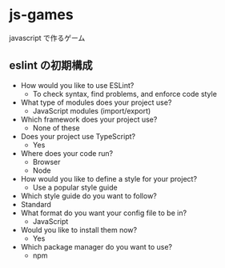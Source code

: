 # js-games

javascript で作るゲーム

## eslint の初期構成

- How would you like to use ESLint?
  - To check syntax, find problems, and enforce code style
- What type of modules does your project use?
  - JavaScript modules (import/export)
- Which framework does your project use?
  - None of these
- Does your project use TypeScript?
  - Yes
- Where does your code run?
  - Browser
  - Node
- How would you like to define a style for your project?
  - Use a popular style guide
- Which style guide do you want to follow?
- Standard
- What format do you want your config file to be in?
  - JavaScript
- Would you like to install them now?
  - Yes
- Which package manager do you want to use?
  - npm
